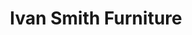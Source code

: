---
title: "Ivan Smith Furniture"
url: /shreveport/ivan-smith-furniture-east-bert-kouns-industrial-loop/
shop: furniture
---